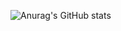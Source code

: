 
![Anurag's GitHub stats]([https://github-readme-stats-ruby-one.vercel.app](https://github-readme-stats.vercel.app.https://github-readme-stats-ruby-one.vercel.app)/api?username=yyeon111&show_icons=true&theme=tokyonight)

<!--
**yyeon111/yyeon111** is a ✨ _special_ ✨ repository because its `README.md` (this file) appears on your GitHub profile.

Here are some ideas to get you started:

- 🔭 I’m currently working on ...
- 🌱 I’m currently learning ...
- 👯 I’m looking to collaborate on ...
- 🤔 I’m looking for help with ...
- 💬 Ask me about ...
- 📫 How to reach me: ...
- 😄 Pronouns: ...
- ⚡ Fun fact: ...
-->

